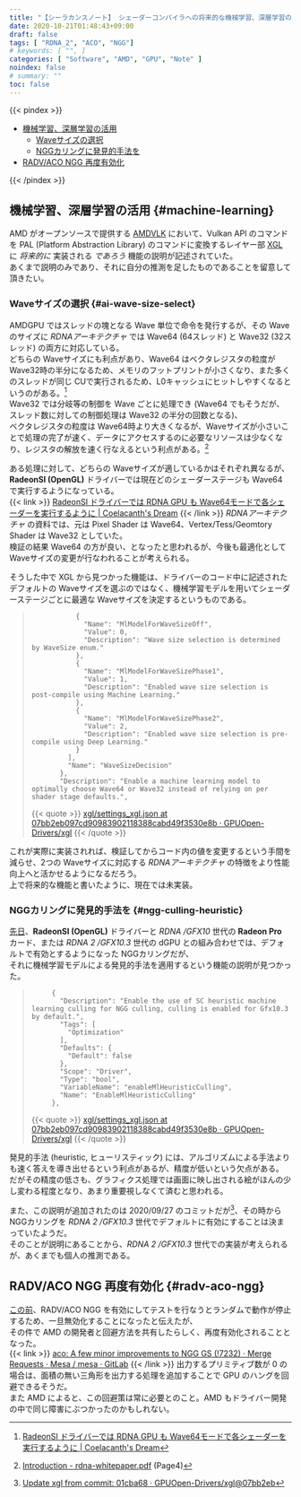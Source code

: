 ```yaml
---
title: "【シーラカンスノート】 シェーダーコンパイラへの将来的な機械学習、深層学習の活用、RADV/ACO NGG 再度有効化 【2020/10/21】"
date: 2020-10-21T01:48:43+09:00
draft: false
tags: [ "RDNA_2", "ACO", "NGG"]
# keywords: [ "", ]
categories: [ "Software", "AMD", "GPU", "Note" ]
noindex: false
# summary: ""
toc: false
---
```


{{< pindex >}}

 * [機械学習、深層学習の活用](#machine-learning)
    * [Waveサイズの選択](#ai-wave-size-select)
    * [NGGカリングに発見的手法を](#ngg-culling-heuristic)
 * [RADV/ACO NGG 再度有効化](#radv-aco-ngg)

{{< /pindex >}}

## 機械学習、深層学習の活用 {#machine-learning}

AMD がオープンソースで提供する [AMDVLK](https://github.com/GPUOpen-Drivers/AMDVLK) において、Vulkan API のコマンドを PAL (Platform Abstraction Library) のコマンドに変換するレイヤー部 [XGL](https://github.com/GPUOpen-Drivers/xgl) に *将来的に* 実装される *であろう* 機能の説明が記述されていた。  
あくまで説明のみであり、それに自分の推測を足したものであることを留意して頂きたい。  

### Waveサイズの選択 {#ai-wave-size-select}

AMDGPU ではスレッドの塊となる Wave 単位で命令を発行するが、その Wave のサイズに *RDNAアーキテクチャ* では Wave64 (64スレッド) と Wave32 (32スレッド) の両方に対応している。  
どちらの Waveサイズにも利点があり、Wave64 はベクタレジスタの粒度が Wave32時の半分になるため、メモリのフットプリントが小さくなり、また多くのスレッドが同じ CUで実行されるため、L0キャッシュにヒットしやすくなるというのがある。[^radeonsi-wave64]  
Wave32 では分岐等の制御を Wave ごとに処理でき (Wave64 でもそうだが、スレッド数に対しての制御処理は Wave32 の半分の回数となる)、  
ベクタレジスタの粒度は Wave64時より大きくなるが、Waveサイズが小さいことで処理の完了が速く、データにアクセスするのに必要なリソースは少なくなり、レジスタの解放を速く行なえるという利点がある。[^rdna-whitepaper]  

[^radeonsi-wave64]: [RadeonSI ドライバーでは RDNA GPU も Wave64モードで各シェーダーを実行するように | Coelacanth's Dream](/posts/2020/07/02/radeonsi-shader-wave64-with-rdna/)
[^rdna-whitepaper]: [Introduction - rdna-whitepaper.pdf](https://www.amd.com/system/files/documents/rdna-whitepaper.pdf) (Page4)

ある処理に対して、どちらの Waveサイズが適しているかはそれぞれ異なるが、**RadeonSI (OpenGL)** ドライバーでは現在どのシェーダーステージも Wave64 で実行するようになっている。  
{{< link >}} [RadeonSI ドライバーでは RDNA GPU も Wave64モードで各シェーダーを実行するように | Coelacanth's Dream](/posts/2020/07/02/radeonsi-shader-wave64-with-rdna/) {{< /link >}}
*RDNAアーキテクチャ* の資料では、元は Pixel Shader は Wave64、Vertex/Tess/Geomtory Shader は Wave32 としていた。  
検証の結果 Wave64 の方が良い、となったと思われるが、今後も最適化として Waveサイズの変更が行なわれることが考えられる。  

そうした中で XGL から見つかった機能は、ドライバーのコード中に記述されたデフォルトの Waveサイズを選ぶのではなく、機械学習モデルを用いてシェーダーステージごとに最適な Waveサイズを決定するというものである。  

 >                {
 >                  "Name": "MlModelForWaveSizeOff",
 >                  "Value": 0,
 >                  "Description": "Wave size selection is determined by WaveSize enum."
 >                },
 >                {
 >                  "Name": "MlModelForWaveSizePhase1",
 >                  "Value": 1,
 >                  "Description": "Enabled wave size selection is post-compile using Machine Learning."
 >                },
 >                {
 >                  "Name": "MlModelForWaveSizePhase2",
 >                  "Value": 2,
 >                  "Description": "Enabled wave size selection is pre-compile using Deep Learning."
 >                }
 >              ],
 >              "Name": "WaveSizeDecision"
 >            },
 >            "Description": "Enable a machine learning model to optimally choose Wave64 or Wave32 instead of relying on per shader stage defaults.",
 >
 > {{< quote >}} [xgl/settings_xgl.json at 07bb2eb097cd90983902118388cabd49f3530e8b · GPUOpen-Drivers/xgl](https://github.com/GPUOpen-Drivers/xgl/blob/07bb2eb097cd90983902118388cabd49f3530e8b/icd/settings/settings_xgl.json#L4002) {{< /quote >}}

これが実際に実装されれば、検証してからコード内の値を変更するという手間を減らせ、2つの Waveサイズに対応する *RDNAアーキテクチャ* の特徴をより性能向上へと活かせるようになるだろう。  
上で将来的な機能と書いたように、現在では未実装。  

### NGGカリングに発見的手法を {#ngg-culling-heuristic}

[先日](/posts/2020/10/17/gfx103-default-ngg-culling/)、**RadeonSI (OpenGL)** ドライバーと *RDNA /GFX10* 世代の **Radeon Pro** カード、または *RDNA 2 /GFX10.3* 世代の dGPU との組み合わせでは、デフォルトで有効とするようになった NGGカリングだが、  
それに機械学習モデルによる発見的手法を適用するという機能の説明が見つかった。  

 >          {
 >            "Description": "Enable the use of SC heuristic machine learning culling for NGG culling, culling is enabled for Gfx10.3 by default.",
 >            "Tags": [
 >              "Optimization"
 >            ],
 >            "Defaults": {
 >              "Default": false
 >            },
 >            "Scope": "Driver",
 >            "Type": "bool",
 >            "VariableName": "enableMlHeuristicCulling",
 >            "Name": "EnableMlHeuristicCulling"
 >          },
 >
 > {{< quote >}} [xgl/settings_xgl.json at 07bb2eb097cd90983902118388cabd49f3530e8b · GPUOpen-Drivers/xgl](https://github.com/GPUOpen-Drivers/xgl/blob/07bb2eb097cd90983902118388cabd49f3530e8b/icd/settings/settings_xgl.json#L4148) {{< /quote >}}

発見的手法 (heuristic, ヒューリスティック) には、アルゴリズムによる手法よりも速く答えを導き出せるという利点があるが、精度が低いという欠点がある。  
だがその精度の低さも、グラフィクス処理では画面に映し出される絵がほんの少し変わる程度となり、あまり重要視しなくて済むと思われる。  

また、この説明が追加されたのは 2020/09/27 のコミットだが[^commit]、その時から NGGカリングを *RDNA 2 /GFX10.3* 世代でデフォルトに有効にすることは決まっていたようだ。  
そのことが説明にあることから、*RDNA 2 /GFX10.3* 世代での実装が考えられるが、あくまでも個人の推測である。  

[^commit]: [Update xgl from commit: 01cba68 · GPUOpen-Drivers/xgl@07bb2eb](https://github.com/GPUOpen-Drivers/xgl/commit/07bb2eb097cd90983902118388cabd49f3530e8b#diff-ddc11018ab28855131f2e8ad2be406cdabaa9979f1c13276ae0a613c389c87f9)

## RADV/ACO NGG 再度有効化 {#radv-aco-ngg}

[この前](/posts/2020/10/15/coelacanth-note-2020-10-15/)、RADV/ACO NGG を有効にしてテストを行なうとランダムで動作が停止するため、一旦無効化することになったと伝えたが、  
その件で AMD の開発者と回避方法を共有したらしく、再度有効化されることとなった。  
{{< link >}} [aco: A few minor improvements to NGG GS (!7232) · Merge Requests · Mesa / mesa · GitLab](https://gitlab.freedesktop.org/mesa/mesa/-/merge_requests/7232) {{< /link >}}
出力するプリミティブ数が 0 の場合は、面積の無い三角形を出力する処理を追加することで GPU のハングを回避できるそうだ。  
また AMD によると、この回避策は常に必要とのこと。AMD もドライバー開発の中で同じ障害にぶつかったのかもしれない。  

